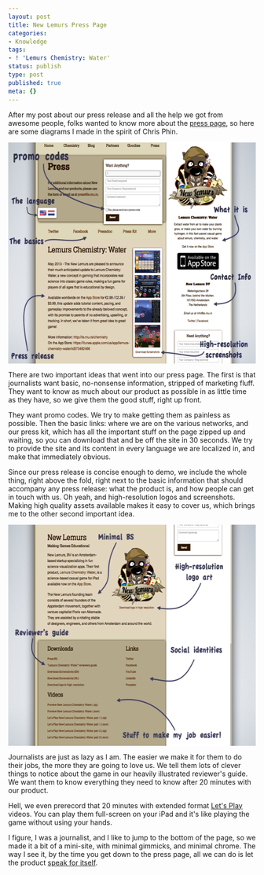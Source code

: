 ```yaml
---
layout: post
title: New Lemurs Press Page
categories:
- Knowledge
tags:
- ! 'Lemurs Chemistry: Water'
status: publish
type: post
published: true
meta: {}
---
```

After my post about our press release and all the help we got from awesome people, folks wanted to know more about the <a href="http://newlemurs.com/press">press page</a>, so here are some diagrams I made in the spirit of Chris Phin.

<img style="display:block; margin-left:auto; margin-right:auto;" src="/images/assets/PressPage1.png" alt="PressPage1" title="PressPage1.png" border="0" width="600" height="450" />

There are two important ideas that went into our press page. The first is that journalists want basic, no-nonsense information, stripped of marketing fluff. They want to know as much about our product as possible in as little time as they have, so we give them the good stuff, right up front.

They want promo codes. We try to make getting them as painless as possible. Then the basic links: where we are on the various networks, and our press kit, which has all the important stuff on the page zipped up and waiting, so you can download that and be off the site in 30 seconds. We try to provide the site and its content in every language we are localized in, and make that immediately obvious.

Since our press release is concise enough to demo, we include the whole thing, right above the fold, right next to the basic information that should accompany any press release: what the product is, and how people can get in touch with us. Oh yeah, and high-resolution logos and screenshots. Making high quality assets available makes it easy to cover us, which brings me to the other second important idea.

<img style="display:block; margin-left:auto; margin-right:auto;" src="/images/assets/PressPage2.png" alt="PressPage2" title="PressPage2.png" border="0" width="600" height="450" />

Journalists are just as lazy as I am. The easier we make it for them to do their jobs, the more they are going to love us. We tell them lots of clever things to notice about the game in our heavily illustrated reviewer's guide. We want them to know everything they need to know after 20 minutes with our product. 

Hell, we even prerecord that 20 minutes with extended format <a href="http://newlemurs.com/chemistry/letsplay">Let's Play</a> videos. You can play them full-screen on your iPad and it's like playing the game without using your hands. 

I figure, I was a journalist, and I like to jump to the bottom of the page, so we made it a bit of a mini-site, with minimal gimmicks, and minimal chrome. The way I see it, by the time you get down to the press page, all we can do is let the product <a href="http://le.mu.rs/chemistry">speak for itself</a>.
